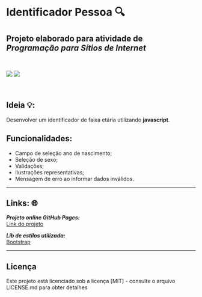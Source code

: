 # Identificador Pessoa 🔍
## Projeto elaborado para atividade de ***Programação para Sítios de Internet***

<br>
<p float="left">
 <img src="https://img.shields.io/badge/JavaScript-F7DF1E?style=for-the-badge&logo=javascript&logoColor=black">
 <img src="https://img.shields.io/badge/bootstrap-%23563D7C.svg?style=for-the-badge&logo=bootstrap&logoColor=white">
</p>
<br>

## Ideia 💡:
Desenvolver um identificador de faixa etária utilizando **javascript**.

## Funcionalidades:
- Campo de seleção ano de nascimento;
- Seleção de sexo;
- Validações;
- Ilustrações representativas;
- Mensagem de erro ao informar dados inválidos.

---
## Links: 🌐
***Projeto online GitHub Pages:***<br>
[<ins>Link do projeto</ins>](https://caioliveira277.github.io/index-projetos-js-fatec/projects/identificador-pessoa/index.html)

***Lib de estilos utilizada:***<br>
[<ins>Bootstrap</ins>](https://getbootstrap.com/docs/5.1/getting-started/introduction/)

---
## Licença
Este projeto está licenciado sob a licença [MIT] - consulte o arquivo LICENSE.md para obter detalhes
